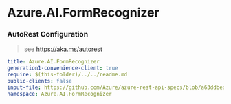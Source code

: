 # Azure.AI.FormRecognizer
### AutoRest Configuration
> see https://aka.ms/autorest

``` yaml
title: Azure.AI.FormRecognizer
generation1-convenience-client: true
require: $(this-folder)/../../readme.md
public-clients: false
input-file: https://github.com/Azure/azure-rest-api-specs/blob/a63ddbed578f026d4e140345d240eff90cdd67ce/specification/cognitiveservices/data-plane/FormRecognizer/preview/v2.0/FormRecognizer.json
namespace: Azure.AI.FormRecognizer
```
